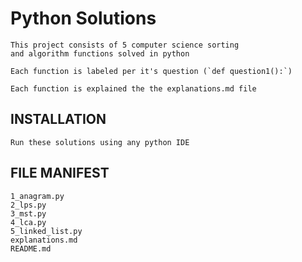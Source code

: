 # Python Solutions

	This project consists of 5 computer science sorting
	and algorithm functions solved in python

	Each function is labeled per it's question (`def question1():`)

	Each function is explained the the explanations.md file

## INSTALLATION
	
	Run these solutions using any python IDE

## FILE MANIFEST

	1_anagram.py
	2_lps.py
	3_mst.py
	4_lca.py
	5_linked_list.py
	explanations.md
	README.md
